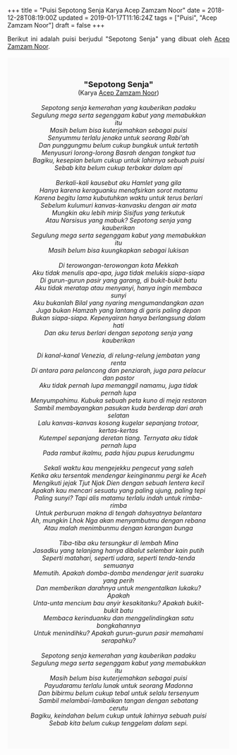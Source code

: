 +++
title = "Puisi Sepotong Senja Karya Acep Zamzam Noor"
date = 2018-12-28T08:19:00Z
updated = 2019-01-17T11:16:24Z
tags = ["Puisi", "Acep Zamzam Noor"]
draft = false
+++

<div dir="ltr" style="text-align: left;" trbidi="on"><div dir="ltr" style="text-align: left;" trbidi="on"><div dir="ltr" style="text-align: left;" trbidi="on"><div style="text-align: justify;">Berikut ini adalah puisi berjudul "Sepotong Senja" yang dibuat oleh <a href="https://ensiklopedia.kemdikbud.go.id/sastra/artikel/Acep_Zamzam_Noer" target="_blank">Acep Zamzam Noor</a>. </div><br /><div style="background: #FAFAFA; font-size: 14px; height: auto; margin: 0 auto; padding: 50px; text-align: center; width: auto;"><span style="font-size: 18px;"><b>"Sepotong Senja"</b></span><br />(Karya <a href="https://www.sekata.web.id/tags/acep-zamzam-noer" target="_blank">Acep Zamzam Noor</a>)<br /><br /><i>Sepotong senja kemerahan yang kauberikan padaku</i><br /><i>Segulung mega serta segenggam kabut yang memabukkan itu</i><br /><i>Masih belum bisa kuterjemahkan sebagai puisi</i><br /><i>Senyummu terlalu jenaka untuk seorang Rabi’ah</i><br /><i>Dan punggungmu belum cukup bungkuk untuk tertatih</i><br /><i>Menyusuri lorong-lorong Basrah dengan tongkat tua</i><br /><i>Bagiku, kesepian belum cukup untuk lahirnya sebuah puisi</i><br /><i>Sebab kita belum cukup terbakar dalam api</i><br /><br /><i>Berkali-kali kausebut aku Hamlet yang gila</i><br /><i>Hanya karena keraguanku menafsirkan sorot matamu</i><br /><i>Karena begitu lama kubutuhkan waktu untuk terus berlari</i><br /><i>Sebelum kulumuri kanvas-kanvasku dengan air mata</i><br /><i>Mungkin aku lebih mirip Sisifus yang terkutuk</i><br /><i>Atau Narsisus yang mabuk? Sepotong senja yang kauberikan</i><br /><i>Segulung mega serta segenggam kabut yang memabukkan itu</i><br /><i>Masih belum bisa kuungkapkan sebagai lukisan</i><br /><br /><i>Di terowongan-terowongan kota Mekkah</i><br /><i>Aku tidak menulis apa-apa, juga tidak melukis siapa-siapa</i><br /><i>Di gurun-gurun pasir yang garang, di bukit-bukit batu</i><br /><i>Aku tidak meratap atau menyanyi, hanya ingin membaca sunyi</i><br /><i>Aku bukanlah Bilal yang nyaring mengumandangkan azan</i><br /><i>Juga bukan Hamzah yang lantang di garis paling depan</i><br /><i>Bukan siapa-siapa. Kepenyairan hanya berlangsung dalam hati</i><br /><i>Dan aku terus berlari dengan sepotong senja yang kauberikan</i><br /><br /><i>Di kanal-kanal Venezia, di relung-relung jembatan yang renta</i><br /><i>Di antara para pelancong dan penziarah, juga para pelacur dan pastor</i><br /><i>Aku tidak pernah lupa memanggil namamu, juga tidak pernah lupa</i><br /><i>Menyumpahimu. Kubuka sebuah peta kuno di meja restoran</i><br /><i>Sambil membayangkan pasukan kuda berderap dari arah selatan</i><br /><i>Lalu kanvas-kanvas kosong kugelar sepanjang trotoar, kertas-kertas</i><br /><i>Kutempel sepanjang deretan tiang. Ternyata aku tidak pernah lupa</i><br /><i>Pada rambut ikalmu, pada hijau pupus kerudungmu</i><br /><br /><i>Sekali waktu kau mengejekku pengecut yang saleh</i><br /><i>Ketika aku tersentak mendengar keinginanmu pergi ke Aceh</i><br /><i>Mengikuti jejak Tjut Njak Dien dengan sebuah lentera kecil</i><br /><i>Apakah kau mencari sesuatu yang paling ujung, paling tepi</i><br /><i>Paling sunyi? Tapi alis matamu terlalu indah untuk rimba-rimba</i><br /><i>Untuk perburuan makna di tengah dahsyatnya belantara</i><br /><i>Ah, mungkin Lhok Nga akan menyambutmu dengan rebana</i><br /><i>Atau malah menimbunmu dengan karangan bunga</i><br /><br /><i>Tiba-tiba aku tersungkur di lembah Mina</i><br /><i>Jasadku yang telanjang hanya dibalut selembar kain putih</i><br /><i>Seperti matahari, seperti udara, seperti tenda-tenda semuanya</i><br /><i>Memutih. Apakah domba-domba mendengar jerit suaraku yang perih</i><br /><i>Dan memberikan darahnya untuk mengentalkan lukaku? Apakah</i><br /><i>Unta-unta mencium bau anyir kesakitanku? Apakah bukit-bukit batu</i><br /><i>Membaca kerinduanku dan menggelindingkan satu bongkahannya</i><br /><i>Untuk menindihku? Apakah gurun-gurun pasir memahami serapahku?</i><br /><br /><i>Sepotong senja kemerahan yang kauberikan padaku</i><br /><i>Segulung mega serta segenggam kabut yang memabukkan itu</i><br /><i>Masih belum bisa kuterjemahkan sebagai puisi</i><br /><i>Payudaramu terlalu lunak untuk seorang Madonna</i><br /><i>Dan bibirmu belum cukup tebal untuk selalu tersenyum</i><br /><i>Sambil melambai-lambaikan tangan dengan sebatang cerutu</i><br /><i>Bagiku, keindahan belum cukup untuk lahirnya sebuah puisi</i><br /><i>Sebab kita belum cukup tenggelam dalam sepi.</i></div></div></div></div>
